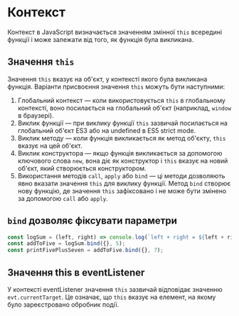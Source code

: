 # Контекст

Контекст в JavaScript визначається значенням змінної `this` всередині функції і може залежати від того, як функція була викликана.

## Значення `this`

Значення `this` вказує на об'єкт, у контексті якого була викликана функція. Варіанти присвоєння значення `this` можуть бути наступними:

1. Глобальний контекст — коли використовується `this` в глобальному контексті, воно посилається на глобальний об'єкт (наприклад, `window` в браузері).
2. Виклик функції — при виклику функції `this` зазвичай посилається на глобальний об'єкт ES3 або на undefined в ES5 strict mode.
3. Виклик методу — коли функція викликається як метод об'єкту, `this` вказує на цей об'єкт.
4. Виклик конструктора — якщо функція викликається за допомогою ключового слова `new`, вона діє як конструктор і `this` вказує на новий об'єкт, який створюється конструктором.
5. Використання методів `call`, `apply` або `bind` — ці методи дозволяють явно вказати значення `this` для виклику функції. Метод `bind` створює нову функцію, де значення `this` зафіксовано і не може бути змінено за допомогою `call` або `apply`.

## `bind` дозволяє фіксувати параметри

```js
const logSum = (left, right) => console.log(`left + right = ${left + right}`);
const addToFive = logSum.bind({}, 5);
const printFivePlusSeven = addToFive.bind({}, 7);
```

## Значення this в eventListener

У контексті eventListener значення `this` зазвичай відповідає значенню `evt.currentTarget`. Це означає, що `this` вказує на елемент, на якому було зареєстровано обробник події.
